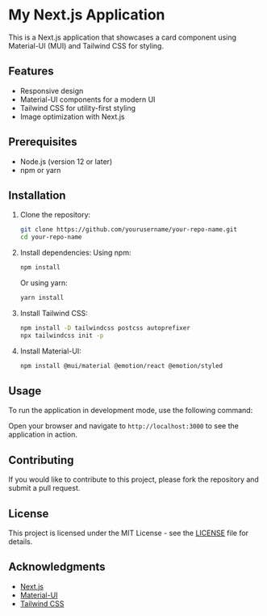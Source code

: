 # My Next.js Application

This is a Next.js application that showcases a card component using Material-UI (MUI) and Tailwind CSS for styling.

## Features

- Responsive design
- Material-UI components for a modern UI
- Tailwind CSS for utility-first styling
- Image optimization with Next.js

## Prerequisites

- Node.js (version 12 or later)
- npm or yarn

## Installation

1. Clone the repository:
   ```bash
   git clone https://github.com/yourusername/your-repo-name.git
   cd your-repo-name
   ```

2. Install dependencies:
   Using npm:
   ```bash
   npm install
   ```

   Or using yarn:
   ```bash
   yarn install
   ```

3. Install Tailwind CSS:
   ```bash
   npm install -D tailwindcss postcss autoprefixer
   npx tailwindcss init -p
   ```

4. Install Material-UI:
   ```bash
   npm install @mui/material @emotion/react @emotion/styled
   ```

## Usage

To run the application in development mode, use the following command:


Open your browser and navigate to `http://localhost:3000` to see the application in action.


## Contributing

If you would like to contribute to this project, please fork the repository and submit a pull request.

## License

This project is licensed under the MIT License - see the [LICENSE](LICENSE) file for details.

## Acknowledgments

- [Next.js](https://nextjs.org/)
- [Material-UI](https://mui.com/)
- [Tailwind CSS](https://tailwindcss.com/)


